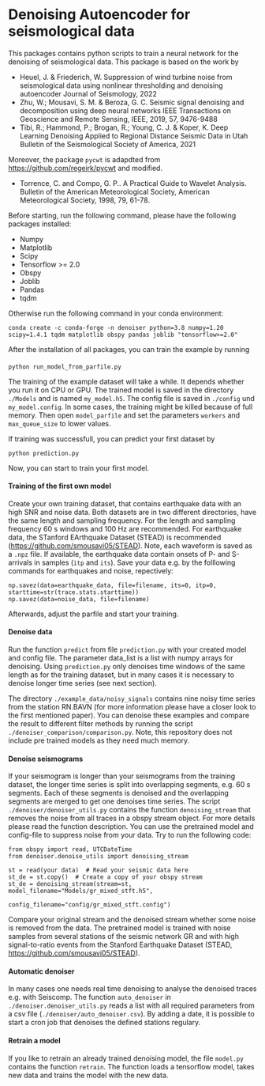 # Denoising Autoencoder for seismological data

This packages contains python scripts to train a neural network for the denoising of seismological data.
This package is based on the work by 
 * Heuel, J. & Friederich, W. Suppression of wind turbine noise from seismological data using nonlinear thresholding and denoising autoencoder Journal of Seismology, 2022
 * Zhu, W.; Mousavi, S. M. & Beroza, G. C. Seismic signal denoising and decomposition using deep neural networks IEEE Transactions on Geoscience and Remote Sensing, IEEE, 2019, 57, 9476-9488
 * Tibi, R.; Hammond, P.; Brogan, R.; Young, C. J. & Koper, K. Deep Learning Denoising Applied to Regional Distance Seismic Data in Utah Bulletin of the Seismological Society of America, 2021 

Moreover, the package `pycwt` is adapdted from https://github.com/regeirk/pycwt and modified.
* Torrence, C. and Compo, G. P.. A Practical Guide to Wavelet Analysis. Bulletin of the American Meteorological Society, American Meteorological Society, 1998, 79, 61-78. 

Before starting, run the following command, please have the following packages installed:
 * Numpy
 * Matplotlib
 * Scipy
 * Tensorflow >= 2.0
 * Obspy 
 * Joblib
 * Pandas
 * tqdm
 
Otherwise run the following command in your conda environment:
```
conda create -c conda-forge -n denoiser python=3.8 numpy=1.20 scipy=1.4.1 tqdm matplotlib obspy pandas joblib "tensorflow>=2.0"
```
 
After the installation of all packages, you can train the example by running

#### 
```
python run_model_from_parfile.py
```

The training of the example dataset will take a while. It depends whether you run it on CPU or GPU.
The trained model is saved in the directory `./Models` and is named `my_model.h5`. The config file is saved 
in `./config` und `my_model.config`. 
In some cases, the training might be killed because of full memory. Then open `model_parfile` and set the parameters
`workers` and `max_queue_size` to lower values.

If training was successfull, you can predict your first dataset by
```
python prediction.py
```
Now, you can start to train your first model.

#### Training of the first own model
Create your own training dataset, that contains earthquake data with an high SNR and noise data. Both datasets
are in two different directories, have the same length and sampling frequency. For the length and sampling frequency 
60 s windows and 100 Hz are recommended. 
For earthquake data, the STanford EArthquake Dataset (STEAD) is recommended (https://github.com/smousavi05/STEAD).
Note, each waveform is saved as a `.npz` file. If available, the earthquake data contain onsets of P- and S-arrivals 
in samples (`itp` and `its`). Save your data e.g. by the folllowing commands for earthquakes and noise, repectively:
```
np.savez(data=earthquake_data, file=filename, its=0, itp=0, starttime=str(trace.stats.starttime))
np.savez(data=noise_data, file=filename)
```
Afterwards, adjust the parfile and start your training.

#### Denoise data
Run the function `predict` from file `prediction.py` with your created model and
config file. The parameter data_list is a list with numpy arrays for denoising.
Using `prediction.py` only denoises time windows of the same length as for the training dataset,
but in many cases it is necessary to denoise longer time series (see next section).

The directory `./example_data/noisy_signals` contains nine noisy time series from the station RN.BAVN (for more 
information please have a closer look to the first mentioned paper). You can denoise these examples and compare
the result to different filter methods by running the script `./denoiser_comparison/comparison.py`. Note, this
repository does not include pre trained models as they need much memory.

#### Denoise seismograms
If your seismogram is longer than your seismograms from the training dataset, the longer time series is split into
overlapping segments, e.g. 60 s segments. Each of these segments is denoised and the overlapping segments are
merged to get one denoises time series. 
The script `./denoiser/denoiser_utils.py` contains the function `denoising_stream` that removes the noise
from all traces in a obspy stream object. For more details please read the function description.
You can use the pretrained model and config-file to suppress noise from your data. Try to run the following code:
```
from obspy import read, UTCDateTime
from denoiser.denoise_utils import denoising_stream

st = read(your data)  # Read your seismic data here
st_de = st.copy()  # Create a copy of your obspy stream
st_de = denoising_stream(stream=st, model_filename="Models/gr_mixed_stft.h5",
                         config_filename="config/gr_mixed_stft.config")
```
Compare your original stream and the denoised stream whether some noise is removed from the data.
The pretrained model is trained with noise samples from several stations of the seismic network GR and
with high signal-to-ratio events from the Stanford Earthquake Dataset 
(STEAD, https://github.com/smousavi05/STEAD).

#### Automatic denoiser
In many cases one needs real time denoising to analyse the denoised traces e.g. with Seiscomp.
The function `auto_denoiser` in `./denoiser.denoiser_utils.py` reads a list with all required parameters
from a csv file (`./denoiser/auto_denoiser.csv`). By adding a date, it is possible to start a cron job
that denoises the defined stations regulary. 

#### Retrain a model
If you like to retrain an already trained denoising model, the file `model.py` contains the function
`retrain`. The function loads a tensorflow model, takes new data and trains the model with the new data.
